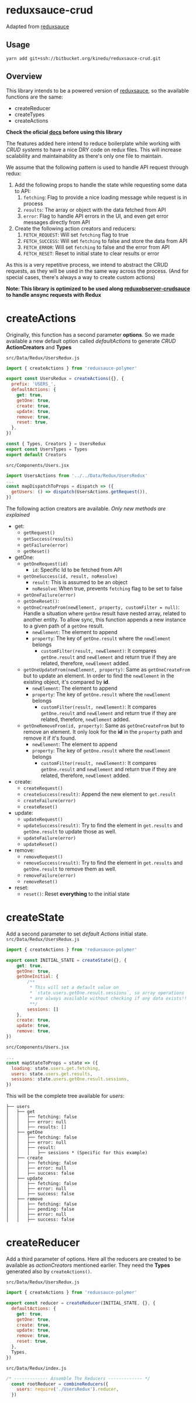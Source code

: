 
# reduxsauce-crud

Adapted from [reduxsauce](https://github.com/skellock/reduxsauce)

## Usage

`yarn add git+ssh://bitbucket.org/kinedu/reduxsauce-crud.git`

## Overview

This library intends to be a powered version of [reduxsauce](https://github.com/skellock/reduxsauce), so the available functions are the same:
- createReducer
- createTypes
- createActions

**Check the oficial [docs](https://github.com/skellock/reduxsauce) before using this library**

The features added here intend to reduce boilerplate while working with _CRUD systems_  to have a nice DRY code on redux files. This will increase scalability and maintainability as there's only one file to maintain.

We assume that the following pattern is used to handle API request through redux:

 1. Add the following props to handle the state while requesting some data to API:
	 1. `fetching`: Flag to provide a nice loading message while request is in process
	 2. `results`: The array or object with the data fetched from API
	 3. `error`: Flag to handle API errors in the UI, and even get error messages directly from API 
 2. Create the following action creators and reducers:
	 1. `FETCH_REQUEST`: Will set `fetching` flag to true 
	 2. `FETCH_SUCCESS`: Will set `fetching` to false and store the data from API
	 3. `FETCH_ERROR`: Will set `fetching` to false and the error from API
	 4. `FETCH_RESET`: Reset to initial state to clear results or error

As this is a very repetitive process, we intend to abstract the CRUD requests, as they will be used in the same way across the process. (And for special cases, there's always a way to create custom actions)

**Note: This library is optimized to be used along [reduxobserver-crudsauce](https://bitbucket.org/kinedu/reduxobserver-crudsauce) to handle ansync requests with Redux**

# createActions #
Originally, this function has a second parameter **options**. So we made available a new default option called *defaultActions* to generate *CRUD* **ActionCreators** and **Types**

`src/Data/Redux/UsersRedux.js`
```js
import { createActions } from 'reduxsauce-polymer'

export const UsersRedux = createActions({}, {
  prefix: 'USERS_',
  defaultActions: {
    get: true,
	getOne: true,
	create: true,
	update: true,
	remove: true,
	reset: true,
  },
})

const { Types, Creators } = UsersRedux
export const UsersTypes = Types
export default Creators
```
`src/Components/Users.jsx`
```js
import UsersActions from '../../Data/Redux/UsersRedux'
...
const mapDispatchToProps = dispatch => ({
  getUsers: () => dispatch(UsersActions.getRequest()),
})
```
The following action creators are available. *Only new methods are explained*

 - get:
	 -  `getRequest()`
	 - `getSuccess(results)`
	 - `getFailure(error)`
	 - `getReset()`
- getOne:
	 -  `getOneRequest(id)`
		 - `id`: Specific Id to be fetched from API
	 - `getOneSuccess(id, result, noResolve)`
		 - `result`: This is assumed to be an object
		 - `noResolve`: When true, prevents `fetching` flag to be set to false
	 - `getOneFailure(error)`
	 - `getOneReset()`:
	 - `getOneCreateFrom(newElement, property, customFilter = null)`:  Handle a situation where `getOne` result have nested array, related to another entity. To allow sync, this function appends a new instance to a given path of a `getOne` result.
		 - `newElement`: The element to append
		 - `property`: The key of `getOne.result` where the `newElement` belongs
			 - `customFilter(result, newElement)`: It compares `getOne.result` and `newElement` and return true if they are related, therefore, `newElement` added.
	 - `getOneUpdateFrom(newElement, property)`:  Same as `getOneCreateFrom` but to update an element. In order to find the `newElement` in the existing object, it's compared by **id**.
		 - `newElement`: The element to append
		 - `property`: The key of `getOne.result` where the `newElement` belongs
			 - `customFilter(result, newElement)`: It compares `getOne.result` and `newElement` and return true if they are related, therefore, `newElement` added.
	 - `getOneRemoveFrom(id, property)`:  Same as `getOneCreateFrom` but to remove an element. It only look for the **id** in the `property` path and remove it if it's found.
		 - `newElement`: The element to append
		 - `property`: The key of `getOne.result` where the `newElement` belongs
			 - `customFilter(result, newElement)`: It compares `getOne.result` and `newElement` and return true if they are related, therefore, `newElement` added.
 - create:
	 -  `createRequest()`
	 - `createSuccess(result)`: Append the new element to `get.result`
	 - `createFailure(error)`
	 - `createReset()`
 - update:
	 -  `updateRequest()`
	 - `updateSuccess(result)`: Try to find the element in `get.results` and `getOne.result` to update those as well.
	 - `updateFailure(error)`
	 - `updateReset()`
 - remove:
	 -  `removeRequest()`
	 - `removeSuccess(result)`: Try to find the element in `get.results` and `getOne.result` to remove them as well.
	 - `removeFailure(error)`
	 - `removeReset()`
 - reset:
	 - `reset()`: Reset **everything** to the initial state

# createState #
Add a second parameter to set *default Actions* initial state.
`src/Data/Redux/UsersRedux.js`
```js
import { createActions } from 'reduxsauce-polymer'

export const INITIAL_STATE = createState({}, {
    get: true,
	getOne: true,
	getOneInitial: {
		/** 
		 * This will set a default value on 
		 * `state.users.getOne.result.sessions`, so array operations
		 * are always available without checking if any data exists!!
		 **/
		sessions: []
	},
	create: true,
	update: true,
	remove: true,
})
```
`src/Components/Users.jsx`
```js
...
const mapStateToProps = state => ({
  loading: state.users.get.fetching,
  users: state.users.get.results,
  sessions: state.users.getOne.result.sessions,
})
```
This will be the complete tree available for *users*:
```
├── users
│   ├── get
│   │   ├── fetching: false
│   │   ├── error: null
│   │   ├── results: []
│   ├── getOne
│   │   ├── fetching: false
│   │   ├── error: null
│   │   ├── result:
│   │   │   ├── sessions * (Specific for this example)
│   ├── create
│   │   ├── fetching: false
│   │   ├── error: null
│   │   ├── success: false
│   ├── update
│   │   ├── fetching: false
│   │   ├── error: null
│   │   ├── success: false
│   ├── remove
│   │   ├── fetching: false
│   │   ├── pending: false
│   │   ├── error: null
│   │   ├── success: false
```
# createReducer #
Add a third parameter of options. Here all the reducers are created to be available as *actionCreators* mentioned earlier. They need the **Types** generated also by `createActions()`.

`src/Data/Redux/UsersRedux.js`
```js
import { createActions } from 'reduxsauce-polymer'

export const reducer = createReducer(INITIAL_STATE, {}, {
  defaultActions: {
    get: true,
    getOne: true,
    create: true,
    update: true,
    remove: true,
    reset: true,
  },
  Types,
})
```
`src/Data/Redux/index.js`
```js
/* ------------- Assemble The Reducers ------------- */
  const rootReducer = combineReducers({
    users: require('./UsersRedux').reducer,
  })
```